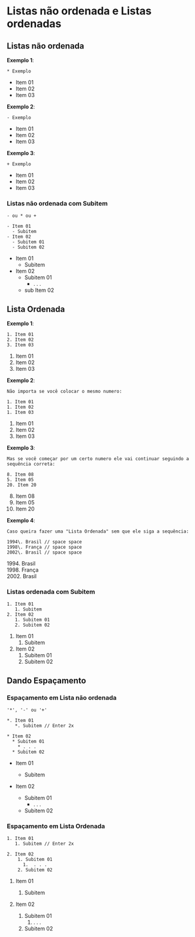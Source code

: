 # Listas não ordenada e Listas ordenadas

## Listas não ordenada

**Exemplo 1**:

`* Exemplo`

* Item 01
* Item 02
* Item 03

**Exemplo 2**:

`- Exemplo`

- Item 01
- Item 02
- Item 03

**Exemplo 3**:

`+ Exemplo`

+ Item 01
+ Item 02
+ Item 03

### Listas não ordenada com Subitem

    - ou * ou +
   
    - Item 01
      - Subitem
    - Item 02
      - Subitem 01
      - Subitem 02

* Item 01
  * Subitem
* Item 02
  * Subitem 01
    * . . .
  * sub Item 02

## Lista Ordenada

**Exemplo 1**:

    1. Item 01
    2. Item 02
    3. Item 03

1. Item 01
2. Item 02
3. Item 03

**Exemplo 2**:

    Não importa se você colocar o mesmo numero:

    1. Item 01
    1. Item 02
    1. Item 03

1. Item 01
1. Item 02
1. Item 03

**Exemplo 3**:

    Mas se você começar por um certo numero ele vai continuar seguindo a sequência correta:

    8. Item 08
    5. Item 05
    20. Item 20

8. Item 08
5. Item 05
20. Item 20

**Exemplo 4**:

    Caso queira fazer uma "Lista Ordenada" sem que ele siga a sequência:

    1994\. Brasil // space space
    1998\. França // space space
    2002\. Brasil // space space

1994\. Brasil  
1998\. França  
2002\. Brasil

### Listas ordenada com Subitem

    1. Item 01
       1. Subitem
    2. Item 02
       1. Subitem 01 
       2. Subitem 02

1. Item 01
    1. Subitem
2. Item 02
    1. Subitem 01
    2. Subitem 02

## Dando Espaçamento

### Espaçamento em Lista não ordenada

    '*', '-' ou '+'

    *. Item 01
       *. Subitem // Enter 2x
  
    * Item 02
      * Subitem 01
        * . . .
      * Subitem 02

* Item 01
  * Subitem

* Item 02
  - Subitem 01
    + . . .
  * Subitem 02

### Espaçamento em Lista Ordenada

    1. Item 01
       1. Subitem // Enter 2x

    2. Item 02
        1. Subitem 01
          1.  . . .
        2. Subitem 02

1. Item 01
   1. Subitem

2. Item 02
   1. Subitem 01
      1. . . .
   2. Subitem 02
